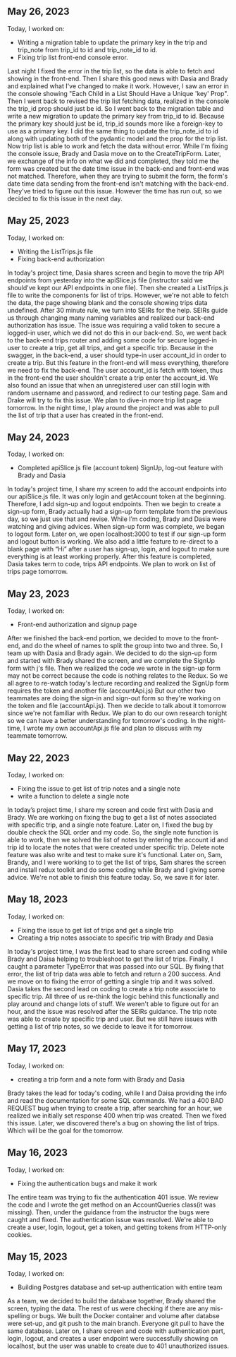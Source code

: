 ## May 26, 2023

Today, I worked on:

- Writing a migration table to update the primary key in the trip and trip_note from trip_id to id and trip_note_id to id.
- Fixing trip list front-end console error.

Last night I fixed the error in the trip list, so the data is able to fetch and showing in the front-end. Then I share this good news with Dasia and Brady and explained what I've changed to make it work. However, I saw an error in the console showing "Each Child in a List Should Have a Unique 'key' Prop". Then I went back to revised the trip list fetching data, realized in the console the trip_id prop should just be id. So I went back to the migration table and write a new migration to update the primary key from trip_id to id. Because the primary key should just be id, trip_id sounds more like a foreign-key to use as a primary key.
I did the same thing to update the trip_note_id to id along with updating both of the pydantic model and the prop for the trip list. Now trip list is able to work and fetch the data without error.
While I'm fixing the console issue, Brady and Dasia move on to the CreateTripForm. Later, we exchange of the info on what we did and completed, they told me the form was created but the date time issue in the back-end and front-end was not matched. Therefore, when they are trying to submit the form, the form's date time data sending from the front-end isn't matching with the back-end. They've tried to figure out this issue. However the time has run out, so we decided to fix this issue in the next day.

## May 25, 2023

Today, I worked on:

- Writing the ListTrips.js file
- Fixing back-end authorization

In today's project time, Dasia shares screen and begin to move the trip API endpoints from yesterday into the apiSlice.js file (instructor said we should've kept our API endpoints in one file). Then she created a ListTrips.js file to write the components for list of trips. However, we're not able to fetch the data, the page showing blank and the console showing trips data undefined. After 30 minute rule, we turn into SEIRs for the help. SEIRs guide us through changing many naming variables and realized our back-end authorization has issue.
The issue was requiring a valid token to secure a logged-in user, which we did not do this in our back-end. So, we went back to the back-end trips router and adding some code for secure logged-in user to create a trip, get all trips, and get a specific trip. Because in the swagger, in the back-end, a user should type-in user account_id in order to create a trip. But this feature in the front-end will mess everything, therefore we need to fix the back-end. The user account_id is fetch with token, thus in the front-end the user shouldn't create a trip enter the account_id.
We also found an issue that when an unregistered user can still login with random username and password, and redirect to our testing page. Sam and Drake will try to fix this issue.
We plan to dive-in more trip list page tomorrow.
In the night time, I play around the project and was able to pull the list of trip that a user has created in the front-end.

## May 24, 2023

Today, I worked on:

- Completed apiSlice.js file (account token) SignUp, log-out feature with Brady and Dasia

In today's project time, I share my screen to add the account endpoints into our apiSlice.js file. It was only login and getAccount token at the beginning. Therefore, I add sign-up and logout endpoints.
Then we begin to create a sign-up form, Brady actually had a sign-up form template from the previous day, so we just use that and revise. While I’m coding, Brady and Dasia were watching and giving advices.
When sign-up form was complete, we began to logout form. Later on, we open localhost:3000 to test if our sign-up form and logout button is working. We also add a little feature to re-direct to a blank page with “Hi” after a user has sign-up, login, and logout to make sure everything is at least working properly. After this feature is completed, Dasia takes term to code, trips API endpoints.
We plan to work on list of trips page tomorrow.

## May 23, 2023

Today, I worked on:

- Front-end authorization and signup page

After we finished the back-end portion, we decided to move to the front-end, and do the wheel of names to split the group into two and three. So, I team up with Dasia and Brady again. We decided to do the sign-up form and started with Brady shared the screen, and we complete the SignUp form with j's file.
Then we realized the code we wrote in the sign-up form may not be correct because the code is nothing relates to the Redux. So we all agree to re-watch today's lecture recording and realized the SignUp form requires the token and another file (accountApi.js)
But our other two teammates are doing the sign-in and sign-out form so they're working on the token and file (accountApi.js). Then we decide to talk about it tomorrow since we're not familiar with Redux. We plan to do our own research tonight so we can have a better understanding for tomorrow's coding.
In the night-time, I wrote my own accountApi.js file and plan to discuss with my teammate tomorrow.

## May 22, 2023

Today, I worked on:

- Fixing the issue to get list of trip notes and a single note
- write a function to delete a single note

In today’s project time, I share my screen and code first with Dasia and Brady. We are working on fixing the bug to get a list of notes associated with specific trip, and a single note feature. Later on, I fixed the bug by double check the SQL order and my code. So, the single note function is able to work, then we solved the list of notes by entering the account id and trip id to locate the notes that were created under specific trip. Delete note feature was also write and test to make sure it's functional.
Later on, Sam, Brandy, and I were working to to get the list of trips, Sam shares the screen and install redux toolkit and do some coding while Brady and I giving some advice. We're not able to finish this feature today. So, we save it for later.

## May 18, 2023

Today, I worked on:

- Fixing the issue to get list of trips and get a single trip
- Creating a trip notes associate to specific trip with Brady and Dasia

In today's project time, I was the first lead to share screen and coding while Brady and Daisa helping to troubleshoot to get the list of trips. Finally, I caught a parameter TypeError that was passed into our SQL. By fixing that error, the list of trip data was able to fetch and return a 200 success. And we move on to fixing the error of getting a single trip and it was solved.
Dasia takes the second lead on coding to create a trip note associate to specific trip. All three of us re-think the logic behind this functionally and play around and change lots of stuff. We weren't able to figure out for an hour, and the issue was resolved after the SEIRs guidance. The trip note was able to create by specific trip and user. But we still have issues with getting a list of trip notes, so we decide to leave it for tomorrow.

## May 17, 2023

Today, I worked on:

- creating a trip form and a note form with Brady and Dasia

Brady takes the lead for today's coding, while I and Daisa providing the info and read the documentation for some SQL commands. We had a 400 BAD REQUEST bug when trying to create a trip, after searching for an hour, we realized we initially set response 400 when trip was created. Then we fixed this issue. Later, we discovered there's a bug on showing the list of trips. Which will be the goal for the tomorrow.

## May 16, 2023

Today, I worked on:

- Fixing the authentication bugs and make it work

The entire team was trying to fix the authentication 401 issue. We review the code and I wrote the get method on an AccountQueries class(it was missing). Then, under the guidance from the instructor the bugs were caught and fixed. The authentication issue was resolved. We're able to create a user, login, logout, get a token, and getting tokens from HTTP-only cookies.

## May 15, 2023

Today, I worked on:

- Building Postgres database and set-up authentication with entire team

As a team, we decided to build the database together, Brady shared the screen, typing the data. The rest of us were checking if there are any mis-spelling or bugs. We built the Docker container and volume after databse were set-up, and git push to the main branch. Everyone git pull to have the same database.
Later on, I share screen and code with authentication part, login, logout, and creates a user endpoint were successfully showing on localhost, but the user was unable to create due to 401 unauthorized issues.
